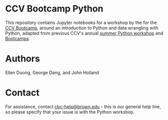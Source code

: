 # CCV Bootcamp Python

This repository contains Jupyter notebooks for a workshop by the for the [CCV Bootcamp](https://docs.ccv.brown.edu/bootcamp-2023/schuedule/wednesday-5-may-1), around an introduction to Python and data wrangling with Python, adapted from previous CCV's annual [summer Python workshop](https://github.com/brown-ccv/workshop-python-2020) and [Bootcamps](https://github.com/brown-ccv/ccv-bootcamp-python).

# Authors

Ellen Duong, George Dang, and John Holland

# Contact

For assistance, contact cbc-help@brown.edu - this is our general help line, so please specify that your issue is with the Python workshop.
